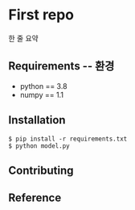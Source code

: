 # First repo

한 줄 요약

## Requirements -- 환경

- python == 3.8
- numpy == 1.1

## Installation

```shell
$ pip install -r requirements.txt
$ python model.py
```

## Contributing


## Reference

